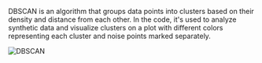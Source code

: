 
DBSCAN is an algorithm that groups data points into clusters based on their density and distance from each other. In the code, it's used to analyze synthetic data and visualize clusters on a plot with different colors representing each cluster and noise points marked separately.

![DBSCAN](https://github.com/VeeraboinaSaiGanesh/Machine_Learning_DBSCAN/assets/126412511/0a6ae5e8-e91b-4cfe-b9e2-3567a0c97133)
